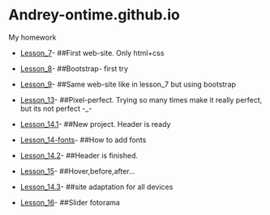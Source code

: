 # Andrey-ontime.github.io
My homework

* [Lesson_7](https://andrei-ontime.github.io/lesson_7/)- ##First web-site. Only html+css

* [Lesson_8](https://andrei-ontime.github.io/lesson_8/)- ##Bootstrap- first try

* [Lesson_9](https://andrei-ontime.github.io/lesson_9/)- ##Same web-site like in lesson_7 but using bootstrap

* [Lesson_13](https://andrei-ontime.github.io/lesson%2013/)- ##Pixel-perfect. Trying so many times make it really perfect, but its not perfect -_-
* [Lesson_14.1](https://andrei-ontime.github.io/lesson_14.1/src/)- ##New project. Header is ready
* [Lesson_14-fonts](https://andrei-ontime.github.io/lesson%2014.fonts/index.html)- ##How to add fonts
* [Lesson_14.2](https://andrei-ontime.github.io/project_14.2/index.html)- ##Header is finished.
* [Lesson_15](https://andrei-ontime.github.io/lesson_15/index.html)- ##Hover,before,after...
* [Lesson_14.3](https://andrei-ontime.github.io/project_14.3/index.html)- ##site adaptation for all devices
* [Lesson_16](https://andrei-ontime.github.io/lesson_16/index.html)- ##Slider fotorama
